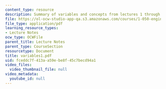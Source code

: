```yaml
---
content_type: resource
description: Summary of variables and concepts from lectures 1 through 15.
file: https://ol-ocw-studio-app-qa.s3.amazonaws.com/courses/1-050-engineering-mechanics-i-fall-2007/fceddc7f413aa59ebe8f45c7becd94a1_variables1.pdf
file_type: application/pdf
learning_resource_types:
- Lecture Notes
ocw_type: OCWFile
parent_title: Lecture Notes
parent_type: CourseSection
resourcetype: Document
title: variables1.pdf
uid: fceddc7f-413a-a59e-be8f-45c7becd94a1
video_files:
  video_thumbnail_file: null
video_metadata:
  youtube_id: null
---
```

